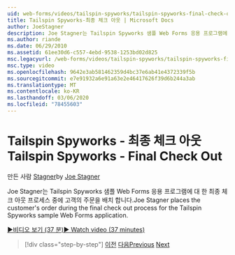 ```yaml
---
uid: web-forms/videos/tailspin-spyworks/tailspin-spyworks-final-check-out
title: Tailspin Spyworks-최종 체크 아웃 | Microsoft Docs
author: JoeStagner
description: Joe Stagner는 Tailspin Spyworks 샘플 Web Forms 응용 프로그램에 대 한 최종 체크 아웃 프로세스 중에 고객의 주문을 배치 합니다.
ms.author: riande
ms.date: 06/29/2010
ms.assetid: 61ee30d6-c557-4ebd-9538-1253bd02d825
msc.legacyurl: /web-forms/videos/tailspin-spyworks/tailspin-spyworks-final-check-out
msc.type: video
ms.openlocfilehash: 9642e3ab581462359d4bc37e6ab41e4372339f5b
ms.sourcegitcommit: e7e91932a6e91a63e2e46417626f39d6b244a3ab
ms.translationtype: MT
ms.contentlocale: ko-KR
ms.lasthandoff: 03/06/2020
ms.locfileid: "78455603"
---
```

# <a name="tailspin-spyworks---final-check-out"></a><span data-ttu-id="d3fd5-103">Tailspin Spyworks - 최종 체크 아웃</span><span class="sxs-lookup"><span data-stu-id="d3fd5-103">Tailspin Spyworks - Final Check Out</span></span>

<span data-ttu-id="d3fd5-104">만든 사람 [Stagner](https://github.com/JoeStagner)</span><span class="sxs-lookup"><span data-stu-id="d3fd5-104">by [Joe Stagner](https://github.com/JoeStagner)</span></span>

<span data-ttu-id="d3fd5-105">Joe Stagner는 Tailspin Spyworks 샘플 Web Forms 응용 프로그램에 대 한 최종 체크 아웃 프로세스 중에 고객의 주문을 배치 합니다.</span><span class="sxs-lookup"><span data-stu-id="d3fd5-105">Joe Stagner places the customer's order during the final check out process for the Tailspin Spyworks sample Web Forms application.</span></span>

[<span data-ttu-id="d3fd5-106">&#9654;비디오 보기 (37 분)</span><span class="sxs-lookup"><span data-stu-id="d3fd5-106">&#9654; Watch video (37 minutes)</span></span>](https://channel9.msdn.com/Blogs/ASP-NET-Site-Videos/tailspin-spyworks-final-check-out)

> [!div class="step-by-step"]
> <span data-ttu-id="d3fd5-107">[이전](tailspin-spyworks-migrate-the-shopping-cart.md)
> [다음](tailspin-spyworks-adding-user-product-reviews.md)</span><span class="sxs-lookup"><span data-stu-id="d3fd5-107">[Previous](tailspin-spyworks-migrate-the-shopping-cart.md)
[Next](tailspin-spyworks-adding-user-product-reviews.md)</span></span>
